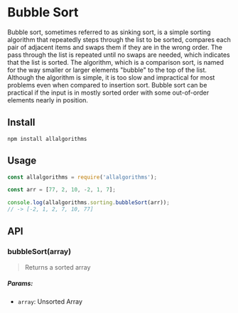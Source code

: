 # Bubble Sort

Bubble sort, sometimes referred to as sinking sort, is a simple sorting algorithm that repeatedly steps through the list to be sorted, compares each pair of adjacent items and swaps them if they are in the wrong order. The pass through the list is repeated until no swaps are needed, which indicates that the list is sorted. The algorithm, which is a comparison sort, is named for the way smaller or larger elements "bubble" to the top of the list. Although the algorithm is simple, it is too slow and impractical for most problems even when compared to insertion sort. Bubble sort can be practical if the input is in mostly sorted order with some out-of-order elements nearly in position.

## Install

```
npm install allalgorithms
```

## Usage

```js
const allalgorithms = require('allalgorithms');

const arr = [77, 2, 10, -2, 1, 7];

console.log(allalgorithms.sorting.bubbleSort(arr));
// -> [-2, 1, 2, 7, 10, 77]
```

## API

### bubbleSort(array)

> Returns a sorted array

##### Params:

- `array`: Unsorted Array
